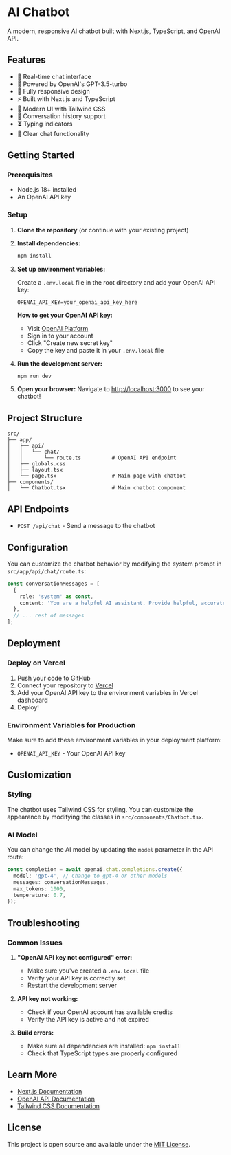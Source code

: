 # AI Chatbot

A modern, responsive AI chatbot built with Next.js, TypeScript, and OpenAI API.

## Features

- 💬 Real-time chat interface
- 🤖 Powered by OpenAI's GPT-3.5-turbo
- 📱 Fully responsive design
- ⚡ Built with Next.js and TypeScript
- 🎨 Modern UI with Tailwind CSS
- 🔄 Conversation history support
- ⏳ Typing indicators
- 🧹 Clear chat functionality

## Getting Started

### Prerequisites

- Node.js 18+ installed
- An OpenAI API key

### Setup

1. **Clone the repository** (or continue with your existing project)

2. **Install dependencies:**
   ```bash
   npm install
   ```

3. **Set up environment variables:**
   
   Create a `.env.local` file in the root directory and add your OpenAI API key:
   ```env
   OPENAI_API_KEY=your_openai_api_key_here
   ```

   **How to get your OpenAI API key:**
   - Visit [OpenAI Platform](https://platform.openai.com/api-keys)
   - Sign in to your account
   - Click "Create new secret key"
   - Copy the key and paste it in your `.env.local` file

4. **Run the development server:**
   ```bash
   npm run dev
   ```

5. **Open your browser:**
   Navigate to [http://localhost:3000](http://localhost:3000) to see your chatbot!

## Project Structure

```
src/
├── app/
│   ├── api/
│   │   └── chat/
│   │       └── route.ts          # OpenAI API endpoint
│   ├── globals.css
│   ├── layout.tsx
│   └── page.tsx                  # Main page with chatbot
├── components/
│   └── Chatbot.tsx               # Main chatbot component
```

## API Endpoints

- `POST /api/chat` - Send a message to the chatbot

## Configuration

You can customize the chatbot behavior by modifying the system prompt in `src/app/api/chat/route.ts`:

```typescript
const conversationMessages = [
  {
    role: 'system' as const,
    content: 'You are a helpful AI assistant. Provide helpful, accurate, and friendly responses.'
  },
  // ... rest of messages
];
```

## Deployment

### Deploy on Vercel

1. Push your code to GitHub
2. Connect your repository to [Vercel](https://vercel.com)
3. Add your OpenAI API key to the environment variables in Vercel dashboard
4. Deploy!

### Environment Variables for Production

Make sure to add these environment variables in your deployment platform:

- `OPENAI_API_KEY` - Your OpenAI API key

## Customization

### Styling
The chatbot uses Tailwind CSS for styling. You can customize the appearance by modifying the classes in `src/components/Chatbot.tsx`.

### AI Model
You can change the AI model by updating the `model` parameter in the API route:

```typescript
const completion = await openai.chat.completions.create({
  model: 'gpt-4', // Change to gpt-4 or other models
  messages: conversationMessages,
  max_tokens: 1000,
  temperature: 0.7,
});
```

## Troubleshooting

### Common Issues

1. **"OpenAI API key not configured" error:**
   - Make sure you've created a `.env.local` file
   - Verify your API key is correctly set
   - Restart the development server

2. **API key not working:**
   - Check if your OpenAI account has available credits
   - Verify the API key is active and not expired

3. **Build errors:**
   - Make sure all dependencies are installed: `npm install`
   - Check that TypeScript types are properly configured

## Learn More

- [Next.js Documentation](https://nextjs.org/docs)
- [OpenAI API Documentation](https://platform.openai.com/docs)
- [Tailwind CSS Documentation](https://tailwindcss.com/docs)

## License

This project is open source and available under the [MIT License](LICENSE).
